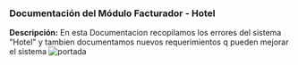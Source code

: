 ### Documentación del Módulo Facturador - Hotel

**Descripción:**
En esta Documentacion recopilamos los errores del sistema "Hotel" y tambien documentamos nuevos requerimientos q pueden mejorar el sistema
![portada](https://docusaurus.io/assets/images/slash-introducing-411a16dd05086935b8e9ddae38ae9b45.svg)
